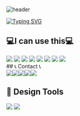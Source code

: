 ![header](https://capsule-render.vercel.app/api?type=waving&color=6994CDEE&text=&animation=twinkling&height=80)

[![Typing SVG](https://readme-typing-svg.herokuapp.com?font=Poppins&weight=500&size=40&duration=3000&color=6FA8DC&center=false&vCenter=true&multiline=true&repeat=true&width=700&height=100&lines=Hello+I'm+YoungHa+Chang+in+AIIA🐬)](https://git.io/typing-svg)


<div align="left">
<h2>💻I can use this💻</h2>
<div>
    <img src="https://img.shields.io/badge/Flutter-02569B?style=for-the-badge&logo=Flutter&logoColor=white">
    <img src="https://img.shields.io/badge/Dart-0175C2?style=for-the-badge&logo=Dart&logoColor=white">
    <img src="https://img.shields.io/badge/firebase-FFCA28?style=for-the-badge&logo=firebase&logoColor=white">
    <img src="https://img.shields.io/badge/html5-E34F26?style=flat-square&logo=html5&logoColor=white"> 
    <img src="https://img.shields.io/badge/css-1572B6?style=flat-square&logo=css3&logoColor=white"> 
    <img src="https://img.shields.io/badge/javascript-F7DF1E?style=flat-square&logo=javascript&logoColor=black">
    <img src="https://img.shields.io/badge/React-61DAFB?style=flat-square&logo=react&logoColor=black">
    <img src="https://img.shields.io/badge/Python-3776AB?style=for-the-badge&logo=python&logoColor=white">
</div>
## 📞 Contact 📞
<div style="display:flex; flex-direction:row;">
    <a href="https://github.com/kanade012">
    <img src="https://img.shields.io/badge/GitHub-100000?style=for-the-badge&logo=github&logoColor=white" />
  </a>
    <a href="mailto:wkddudgk4869@gachon.ac.kr">
        <img src="https://img.shields.io/badge/Gmail-EA4335?style=for-the-badge&logo=Gmail&logoColor=white"> 
    </a>
    <a href="https://open.kakao.com/me/ClaudeChang">
        <img src="https://img.shields.io/badge/KakaoTalk-FFCD00?style=for-the-badge&logoColor=black&logo=KakaoTalk"> 
    </a>
    <a href="https://www.instagram.com/youngha_0107">
        <img src="https://img.shields.io/badge/Instagram-E4405F?style=for-the-badge&logo=Instagram&logoColor=white"> 
    </a>
      <a href="https://www.linkedin.com/in/ClaudeChang">
    <img src="https://img.shields.io/badge/LinkedIn-0077B5?style=for-the-badge&logo=linkedin&logoColor=white" />
  </a>
</div>


<h2>🎨 Design Tools</h2>    
<div>
    <img src="https://img.shields.io/badge/Adobe-FF0000?style=flat-square&logo=Adobe&logoColor=white">
    <img src="https://img.shields.io/badge/Figma-F24E1E?style=flat-square&logo=figma&logoColor=white">
</div>
